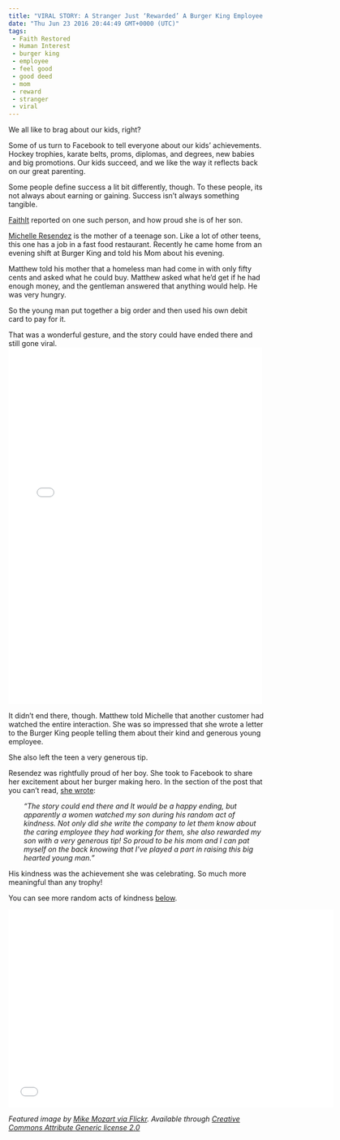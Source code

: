 ```yaml
---
title: "VIRAL STORY: A Stranger Just ‘Rewarded’ A Burger King Employee For Doing Something Crazy"
date: "Thu Jun 23 2016 20:44:49 GMT+0000 (UTC)"
tags: 
 - Faith Restored
 - Human Interest
 - burger king
 - employee
 - feel good
 - good deed
 - mom
 - reward
 - stranger
 - viral
---
```

<p><!-- Quick Adsense WordPress Plugin: http://quicksense.net/ --></p><p>We all like to brag about our kids, right?</p><p>Some of us turn&#xA0;to Facebook to tell everyone about our kids&#x2019; achievements. Hockey trophies, karate belts, proms, diplomas, and degrees, new babies and big promotions. Our kids succeed, and we like the way it reflects back on our great parenting.</p><p>Some people define success a lit bit differently, though. To these people, its not always about earning or gaining.&#xA0;Success isn&#x2019;t always something tangible.</p><p><a href="http://www.faithit.com/burger-king-employee-100-dollar-tip-helping-homeless-man-michelle-resendez/" onclick="__gaTracker(&apos;send&apos;, &apos;event&apos;, &apos;outbound-article&apos;, &apos;http://www.faithit.com/burger-king-employee-100-dollar-tip-helping-homeless-man-michelle-resendez/&apos;, &apos;FaithIt&apos;);">FaithIt</a> reported on one such person, and how&#xA0;proud she is of her son.</p><p><a href="https://www.facebook.com/michelle.resendez.9" onclick="__gaTracker(&apos;send&apos;, &apos;event&apos;, &apos;outbound-article&apos;, &apos;https://www.facebook.com/michelle.resendez.9&apos;, &apos;Michelle Resendez&apos;);">Michelle Resendez</a> is the mother of a teenage son. Like a lot of other teens, this one has a job&#xA0;in a fast food restaurant. Recently he came home from an evening shift at Burger King and told his Mom about his evening.</p><p>Matthew&#xA0;told his mother that a homeless man had come in&#xA0;with only fifty cents and asked what he could buy. Matthew asked what he&#x2019;d get if he had enough money, and the gentleman answered that anything would help. He was very hungry.</p><p>So the young man put together a big order and then used his own debit card to pay for it.</p><p>That was a wonderful gesture, and the story could have ended there and still gone viral.<br>
<iframe style="border: none; overflow: hidden;" src="//www.facebook.com/plugins/post.php?href=https%3A%2F%2Fwww.facebook.com%2Fphoto.php%3Ffbid%3D1290664964294273%26set%3Da.115510401809741.15447.100000523450392%26type%3D3&amp;width=500" width="500" height="702" frameborder="0" scrolling="no"></iframe></p><p>It didn&#x2019;t end there, though. Matthew told Michelle that another customer had watched the entire interaction. She was so impressed that she wrote a letter to the Burger King people telling them about their kind and generous young employee.</p><p>She also left the teen a very generous tip.</p><p>Resendez was rightfully proud of her boy. She took to Facebook to share her excitement about her burger making hero. In the section of the post that you can&#x2019;t read, <a href="https://www.facebook.com/photo.php?fbid=1290664964294273&amp;set=a.115510401809741.15447.100000523450392&amp;type=3&amp;theater" onclick="__gaTracker(&apos;send&apos;, &apos;event&apos;, &apos;outbound-article&apos;, &apos;https://www.facebook.com/photo.php?fbid=1290664964294273&amp;set=a.115510401809741.15447.100000523450392&amp;type=3&amp;theater&apos;, &apos;she wrote&apos;);">she wrote</a>:</p><p><!-- Quick Adsense WordPress Plugin: http://quicksense.net/ --></p><p class="p1" style="padding-left: 30px;"><em><span class="s1">&#x201C;The story could end there and It would be a happy ending, but apparently a women watched my son during his random act of kindness. Not only did she write the company to let them know about the caring employee they had working for them, she also rewarded my son with a very generous tip! So proud to be his mom and I can pat myself on the back knowing that I&#x2019;ve played a part in raising this big hearted young man.&#x201D;</span></em></p><p class="p1">His kindness was the achievement she was celebrating. So much more meaningful than any trophy!</p><p class="p1">You can see more random acts of kindness <a href="https://youtu.be/oeph_eX_pVw" onclick="__gaTracker(&apos;send&apos;, &apos;event&apos;, &apos;outbound-article&apos;, &apos;https://youtu.be/oeph_eX_pVw&apos;, &apos;below&apos;);">below</a>.</p><p><span class="embed-youtube" style="text-align:center; display: block;"><iframe class="youtube-player" type="text/html" width="640" height="390" src="//www.youtube.com/embed/oeph_eX_pVw?version=3&amp;rel=1&amp;fs=1&amp;autohide=2&amp;showsearch=0&amp;showinfo=1&amp;iv_load_policy=1&amp;wmode=transparent" allowfullscreen="true" style="border:0;"></iframe></span></p><p><em>Featured image by <a href="https://www.flickr.com/photos/jeepersmedia/14028641427/in/photolist-nnEsm4-8FHQM6-n3bA95-BfKgEy-npViUT-frNYRb-ngdiF3-G8pba-nnE2px-nu91R2-nGnCPf-oKU8ie-92qrFn-AkvKid-oipRVw-otpvbm-oHSki3-otpuou-otpr4n-oKCnTK-5Wh16C-oKSgVq-otpuCC-oKCma4-otpYoV-8yKDbS-93H31K-otpXaT-oHSjgJ-fBKFaD-otpXjR-oKCmqK-npVchY-9FhfZD-nGd4pf-nx7CHE-yPCExj-nGo6Hf-7eg1Xi-nJc26i-oiyJ4j-JHPu9-oiyJAw-kvgyny-oFJX7t-e1H4vW-ofdJq3-yacgJh-42maj-j6quj8" onclick="__gaTracker(&apos;send&apos;, &apos;event&apos;, &apos;outbound-article&apos;, &apos;https://www.flickr.com/photos/jeepersmedia/14028641427/in/photolist-nnEsm4-8FHQM6-n3bA95-BfKgEy-npViUT-frNYRb-ngdiF3-G8pba-nnE2px-nu91R2-nGnCPf-oKU8ie-92qrFn-AkvKid-oipRVw-otpvbm-oHSki3-otpuou-otpr4n-oKCnTK-5Wh16C-oKSgVq-otpuCC-oKCma4-otpYoV-8yKDbS-93H31K-otpXaT-oHSjgJ-fBKFaD-otpXjR-oKCmqK-npVchY-9FhfZD-nGd4pf-nx7CHE-yPCExj-nGo6Hf-7eg1Xi-nJc26i-oiyJ4j-JHPu9-oiyJAw-kvgyny-oFJX7t-e1H4vW-ofdJq3-yacgJh-42maj-j6quj8&apos;, &apos;Mike Mozart via Flickr&apos;);">Mike Mozart via Flickr</a>. Available through <a href="https://creativecommons.org/licenses/by/2.0/" onclick="__gaTracker(&apos;send&apos;, &apos;event&apos;, &apos;outbound-article&apos;, &apos;https://creativecommons.org/licenses/by/2.0/&apos;, &apos;Creative Commons Attribute Generic license 2.0&apos;);">Creative Commons Attribute Generic license 2.0</a></em></p><p>&#xA0;</p><div style="font-size:0px;height:0px;line-height:0px;margin:0;padding:0;clear:both"></div>